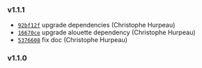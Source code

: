 ### v1.1.1

- [`92bf12f`](https://github.com/alpjs/auk-errors/commit/92bf12f5a5256d8b2d05dc865cb808b855cffd9c) upgrade dependencies (Christophe Hurpeau)
- [`16670ce`](https://github.com/alpjs/auk-errors/commit/16670ce015e0b6b081b040abdbd531a90f32e78d) upgrade alouette dependency (Christophe Hurpeau)
- [`5376608`](https://github.com/alpjs/auk-errors/commit/537660889177892558951d391eecfc9c26473842) fix doc (Christophe Hurpeau)

### v1.1.0



